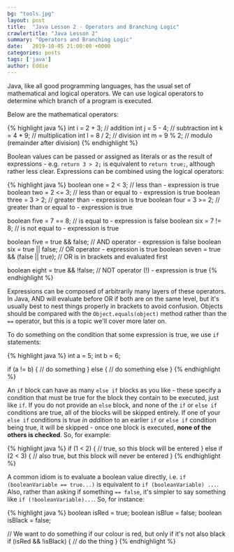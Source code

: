 ```yaml
---
bg: "tools.jpg"
layout: post
title:  "Java Lesson 2 - Operators and Branching Logic"
crawlertitle: "Java Lesson 2"
summary: "Operators and Branching Logic"
date:   2019-10-05 21:00:00 +0000
categories: posts
tags: ['java']
author: Eddie
---
```


Java, like all good programming languages, has the usual set of mathematical and logical operators. We can use logical operators to determine which branch of a program is executed.

Below are the mathematical operators:

{% highlight java %}
int i = 2 + 3;          // addition
int j = 5 - 4;          // subtraction
int k = 4 * 9;          // multiplication
int l = 8 / 2;          // division
int m = 9 % 2;          // modulo (remainder after division)
{% endhighlight %}

Boolean values can be passed or assigned as literals or as the result of expressions - e.g. `return 3 > 2;` is equivalent to `return true;`, although rather less clear. Expressions can be combined using the logical operators:

{% highlight java %}
boolean one = 2 < 3;                         // less than - expression is true
boolean two = 2 <= 3;                        // less than or equal to - expression is true
boolean three = 3 > 2;                       // greater than - expression is true
boolean four = 3 >= 2;                       // greater than or equal to - expression is true

boolean five = 7 == 8;                       // is equal to - expression is false
boolean six = 7 != 8;                        // is not equal to - expression is true

boolean five = true && false;                // AND operator - expression is false
boolean six = true || false;                 // OR operator - expression is true
boolean seven = true && (false || true);     // OR is in brackets and evaluated first

boolean eight = true && !false;              // NOT operator (!) - expression is true
{% endhighlight %}

Expressions can be composed of arbitrarily many layers of these operators. In Java, AND will evaluate before OR if both are on the same level, but it's usually best to nest things properly in brackets to avoid confusion. Objects should be compared with the `Object.equals(object)` method rather than the `==` operator, but this is a topic we'll cover more later on.

To do something on the condition that some expression is true, we use `if` statements:

{% highlight java %}
int a = 5;
int b = 6;

if (a != b) {
    // do something
} else {
    // do something else
}
{% endhighlight %}

An `if` block can have as many `else if` blocks as you like - these specify a condition that must be true for the block they contain to be executed, just like `if`. If you do not provide an `else` block, and none of the `if` or `else if` conditions are true, all of the blocks will be skipped entirely. If one of your `else if` conditions is true _in addition_ to an earlier `if` or `else if` condition being true, it will be skipped - once one block is executed, **none of the others is checked**. So, for example:

{% highlight java %}
if (1 < 2) {
    // true, so this block will be entered
} else if (2 < 3) {
    // also true, but this block will never be entered
}
{% endhighlight %}

A common idiom is to evaluate a boolean value directly, i.e. `if (booleanVariable == true...)` is equivalent to `if (booleanVariable) ...`. Also, rather than asking if something `== false`, it's simpler to say something like `if (!booleanVariable)...`. So, for instance:

{% highlight java %}
boolean isRed = true;
boolean isBlue = false;
boolean isBlack = false;

// We want to do something if our colour is red, but only if it's not also black
if (isRed && !isBlack) {
    // do the thing
}
{% endhighlight %}
